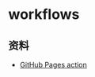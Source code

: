 # workflows

## 资料

- [GitHub Pages action](https://github.com/marketplace/actions/github-pages-action#%EF%B8%8F-add-cname-file-cname)
